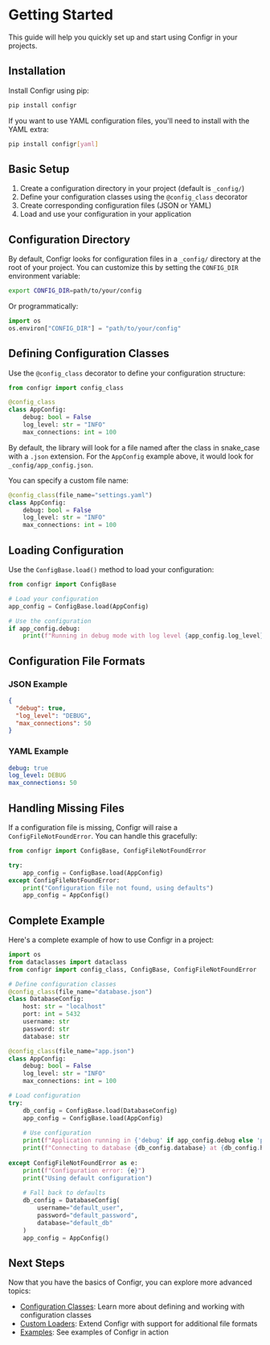 # Getting Started

This guide will help you quickly set up and start using Configr in your projects.

## Installation

Install Configr using pip:

```bash
pip install configr
```

If you want to use YAML configuration files, you'll need to install with the YAML extra:

```bash
pip install configr[yaml]
```

## Basic Setup

1. Create a configuration directory in your project (default is `_config/`)
2. Define your configuration classes using the `@config_class` decorator
3. Create corresponding configuration files (JSON or YAML)
4. Load and use your configuration in your application

## Configuration Directory

By default, Configr looks for configuration files in a `_config/` directory at the root of your project. You can customize this by setting the `CONFIG_DIR` environment variable:

```bash
export CONFIG_DIR=path/to/your/config
```

Or programmatically:

```python
import os
os.environ["CONFIG_DIR"] = "path/to/your/config"
```

## Defining Configuration Classes

Use the `@config_class` decorator to define your configuration structure:

```python
from configr import config_class

@config_class
class AppConfig:
    debug: bool = False
    log_level: str = "INFO"
    max_connections: int = 100
```

By default, the library will look for a file named after the class in snake_case with a `.json` extension. For the `AppConfig` example above, it would look for `_config/app_config.json`.

You can specify a custom file name:

```python
@config_class(file_name="settings.yaml")
class AppConfig:
    debug: bool = False
    log_level: str = "INFO"
    max_connections: int = 100
```

## Loading Configuration

Use the `ConfigBase.load()` method to load your configuration:

```python
from configr import ConfigBase

# Load your configuration
app_config = ConfigBase.load(AppConfig)

# Use the configuration
if app_config.debug:
    print(f"Running in debug mode with log level {app_config.log_level}")
```

## Configuration File Formats

### JSON Example

```json
{
  "debug": true,
  "log_level": "DEBUG",
  "max_connections": 50
}
```

### YAML Example

```yaml
debug: true
log_level: DEBUG
max_connections: 50
```

## Handling Missing Files

If a configuration file is missing, Configr will raise a `ConfigFileNotFoundError`. You can handle this gracefully:

```python
from configr import ConfigBase, ConfigFileNotFoundError

try:
    app_config = ConfigBase.load(AppConfig)
except ConfigFileNotFoundError:
    print("Configuration file not found, using defaults")
    app_config = AppConfig()
```

## Complete Example

Here's a complete example of how to use Configr in a project:

```python
import os
from dataclasses import dataclass
from configr import config_class, ConfigBase, ConfigFileNotFoundError

# Define configuration classes
@config_class(file_name="database.json")
class DatabaseConfig:
    host: str = "localhost"
    port: int = 5432
    username: str
    password: str
    database: str

@config_class(file_name="app.json")
class AppConfig:
    debug: bool = False
    log_level: str = "INFO"
    max_connections: int = 100

# Load configuration
try:
    db_config = ConfigBase.load(DatabaseConfig)
    app_config = ConfigBase.load(AppConfig)
    
    # Use configuration
    print(f"Application running in {'debug' if app_config.debug else 'production'} mode")
    print(f"Connecting to database {db_config.database} at {db_config.host}:{db_config.port}")
    
except ConfigFileNotFoundError as e:
    print(f"Configuration error: {e}")
    print("Using default configuration")
    
    # Fall back to defaults
    db_config = DatabaseConfig(
        username="default_user",
        password="default_password",
        database="default_db"
    )
    app_config = AppConfig()
```

## Next Steps

Now that you have the basics of Configr, you can explore more advanced topics:

- [Configuration Classes](user-guide/config-classes.md): Learn more about defining and working with configuration classes
- [Custom Loaders](user-guide/custom-loaders.md): Extend Configr with support for additional file formats
- [Examples](examples.md): See examples of Configr in action